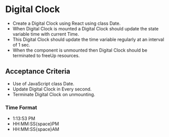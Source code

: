 # Digital Clock
  * Create a Digital Clock using React using class Date.
  * When Digital Clock is mounted a Digital Clock should update the state variable time with current Time.
  * This Digital Clock should update the time variable regularly at an interval of 1 sec.
  * When the component is unmounted then Digital Clock should be terminated to freeUp resources.

## Acceptance Criteria
  * Use of JavaScript class Date.
  * Update Digital Clock in Every second.
  * Terminate Digital Clock on unmounting.
  
### Time Format
 * 1:13:53 PM
 * HH:MM:SS{space}PM
 * HH:MM:SS{space}AM

